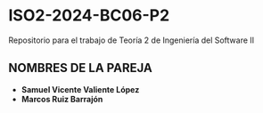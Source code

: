 # ISO2-2024-BC06-P2
Repositorio para el trabajo de Teoría 2 de Ingeniería del Software II

## NOMBRES DE LA PAREJA
- **Samuel Vicente Valiente López**
- **Marcos Ruiz Barrajón**
